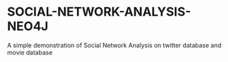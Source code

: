 # SOCIAL-NETWORK-ANALYSIS-NEO4J
A simple demonstration of Social Network Analysis on twitter database and movie database
